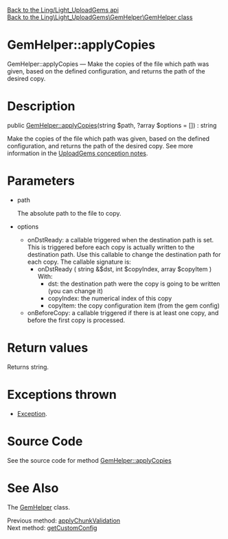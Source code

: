 [Back to the Ling/Light_UploadGems api](https://github.com/lingtalfi/Light_UploadGems/blob/master/doc/api/Ling/Light_UploadGems.md)<br>
[Back to the Ling\Light_UploadGems\GemHelper\GemHelper class](https://github.com/lingtalfi/Light_UploadGems/blob/master/doc/api/Ling/Light_UploadGems/GemHelper/GemHelper.md)


GemHelper::applyCopies
================



GemHelper::applyCopies — Make the copies of the file which path was given, based on the defined configuration, and returns the path of the desired copy.




Description
================


public [GemHelper::applyCopies](https://github.com/lingtalfi/Light_UploadGems/blob/master/doc/api/Ling/Light_UploadGems/GemHelper/GemHelper/applyCopies.md)(string $path, ?array $options = []) : string




Make the copies of the file which path was given, based on the defined configuration, and returns the path of the desired copy.
See more information in the [UploadGems conception notes](https://github.com/lingtalfi/Light_UploadGems/blob/master/doc/pages/conception-notes.md).




Parameters
================


- path

    The absolute path to the file to copy.

- options

    - onDstReady: a callable triggered when the destination path is set.
         This is triggered before each copy is actually written to the destination path.
         Use this callable to change the destination path for each copy.
         The callable signature is:
         - onDstReady ( string &$dst, int $copyIndex, array $copyItem )
             With:
             - dst: the destination path were the copy is going to be written (you can change it)
             - copyIndex: the numerical index of this copy
             - copyItem: the copy configuration item (from the gem config)
     - onBeforeCopy: a callable triggered if there is at least one copy, and before the first copy is processed.


Return values
================

Returns string.


Exceptions thrown
================

- [Exception](http://php.net/manual/en/class.exception.php).&nbsp;







Source Code
===========
See the source code for method [GemHelper::applyCopies](https://github.com/lingtalfi/Light_UploadGems/blob/master/GemHelper/GemHelper.php#L188-L319)


See Also
================

The [GemHelper](https://github.com/lingtalfi/Light_UploadGems/blob/master/doc/api/Ling/Light_UploadGems/GemHelper/GemHelper.md) class.

Previous method: [applyChunkValidation](https://github.com/lingtalfi/Light_UploadGems/blob/master/doc/api/Ling/Light_UploadGems/GemHelper/GemHelper/applyChunkValidation.md)<br>Next method: [getCustomConfig](https://github.com/lingtalfi/Light_UploadGems/blob/master/doc/api/Ling/Light_UploadGems/GemHelper/GemHelper/getCustomConfig.md)<br>


